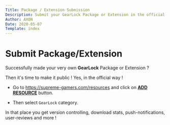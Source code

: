 ```yaml
---
Title: Package / Extension Submission
Description: Submit your GearLock Package or Extension in the official way
Author: AXON
Date: 2020-05-07
Template: index
---
```


Submit Package/Extension
========================

Successfully made your very own **GearLock** Package or Extension ?

Then it's time to make it public ! Yes, in the official way !

* Go to https://supreme-gamers.com/resources and click on **[ADD RESOURCE][blank]** button.

* Then select `GearLock` category.

In that place you get version controlling, download stats, push-notifications, user-reviews and more !

[blank]: #btn